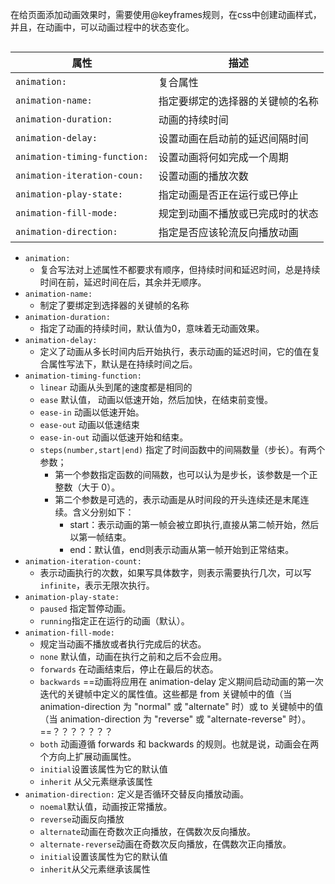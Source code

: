 在给页面添加动画效果时，需要使用@keyframes规则，在css中创建动画样式，并且，在动画中，可以动画过程中的状态变化。
```html

```



| 属性                         | 描述                             |
| ---------------------------- | -------------------------------- |
| `animation:`                 | 复合属性                         |
| `animation-name:`            | 指定要绑定的选择器的关键帧的名称 |
| `animation-duration:`        | 动画的持续时间                   |
| `animation-delay:`           | 设置动画在启动前的延迟间隔时间   |
| `animation-timing-function:` | 设置动画将何如完成一个周期       |
| `animation-iteration-coun:`  | 设置动画的播放次数               |
| `animation-play-state:`      | 指定动画是否正在运行或已停止     |
| `animation-fill-mode:`       | 规定到动画不播放或已完成时的状态 |
| `animation-direction:`       | 指定是否应该轮流反向播放动画     |


- `animation:`
	- 复合写法对上述属性不都要求有顺序，但持续时间和延迟时间，总是持续时间在前，延迟时间在后，其余并无顺序。
- `animation-name:`  
	- 制定了要绑定到选择器的关键帧的名称
- `animation-duration:`
	- 指定了动画的持续时间，默认值为0，意味着无动画效果。
- `animation-delay:` 
	- 定义了动画从多长时间内后开始执行，表示动画的延迟时间，它的值在复合属性写法下，默认是在持续时间之后。
- `animation-timing-function:`
	- `linear`  动画从头到尾的速度都是相同的
	- `ease` 默认值， 动画以低速开始，然后加快，在结束前变慢。
	- `ease-in` 动画以低速开始。
	- `ease-out` 动画以低速结束
	- `ease-in-out` 动画以低速开始和结束。
	- `steps(number,start|end)`  指定了时间函数中的间隔数量（步长）。有两个参数；
		- 第一个参数指定函数的间隔数，也可以认为是步长，该参数是一个正整数（大于 0）。 
		- 第二个参数是可选的，表示动画是从时间段的开头连续还是末尾连续。含义分别如下：
			-   start：表示动画的第一帧会被立即执行,直接从第二帧开始，然后以第一帧结束。
			-   end：默认值，end则表示动画从第一帧开始到正常结束。
- `animation-iteration-count:` 
	- 表示动画执行的次数，如果写具体数字，则表示需要执行几次，可以写`infinite`，表示无限次执行。
-  `animation-play-state:`  
	- `paused` 指定暂停动画。
	- `running`指定正在运行的动画（默认）。
- `animation-fill-mode:` 
	- 规定当动画不播放或者执行完成后的状态。
	- `none` 默认值，动画在执行之前和之后不会应用。
	- `forwards` 在动画结束后，停止在最后的状态。
	- `backwards`  ==动画将应用在 animation-delay 定义期间启动动画的第一次迭代的关键帧中定义的属性值。这些都是 from 关键帧中的值（当 animation-direction 为 "normal" 或 "alternate" 时）或 to 关键帧中的值（当 animation-direction 为 "reverse" 或 "alternate-reverse" 时）。==？？？？？？？
	- `both` 动画遵循 forwards 和 backwards 的规则。也就是说，动画会在两个方向上扩展动画属性。
	- `initial`设置该属性为它的默认值
	- `inherit` 从父元素继承该属性
- `animation-direction:` 定义是否循环交替反向播放动画。
	- `noemal`默认值，动画按正常播放。
	- `reverse`动画反向播放
	- `alternate`动画在奇数次正向播放，在偶数次反向播放。
	- `alternate-reverse`动画在奇数次反向播放，在偶数次正向播放。
	- `initial`设置该属性为它的默认值
	- `inherit`从父元素继承该属性